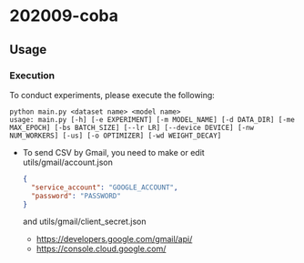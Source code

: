 # 202009-coba


## Usage

### Execution
To conduct experiments, please execute the following: 
```shell script
python main.py <dataset name> <model name>
usage: main.py [-h] [-e EXPERIMENT] [-m MODEL_NAME] [-d DATA_DIR] [-me MAX_EPOCH] [-bs BATCH_SIZE] [--lr LR] [--device DEVICE] [-nw NUM_WORKERS] [-us] [-o OPTIMIZER] [-wd WEIGHT_DECAY]

```


- To send CSV by Gmail, you need to make or edit utils/gmail/account.json  
  ```json
  {
    "service_account": "GOOGLE_ACCOUNT",
    "password": "PASSWORD"
  }
  ```
  
  and utils/gmail/client_secret.json 
  - https://developers.google.com/gmail/api/  
  - https://console.cloud.google.com/
